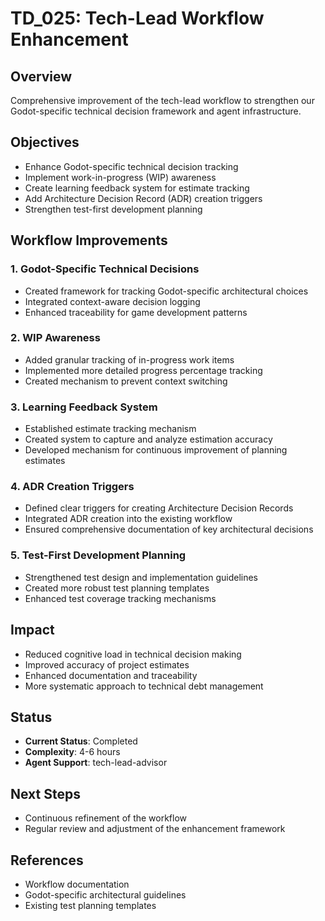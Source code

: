 # TD_025: Tech-Lead Workflow Enhancement

## Overview
Comprehensive improvement of the tech-lead workflow to strengthen our Godot-specific technical decision framework and agent infrastructure.

## Objectives
- Enhance Godot-specific technical decision tracking
- Implement work-in-progress (WIP) awareness
- Create learning feedback system for estimate tracking
- Add Architecture Decision Record (ADR) creation triggers
- Strengthen test-first development planning

## Workflow Improvements
### 1. Godot-Specific Technical Decisions
- Created framework for tracking Godot-specific architectural choices
- Integrated context-aware decision logging
- Enhanced traceability for game development patterns

### 2. WIP Awareness
- Added granular tracking of in-progress work items
- Implemented more detailed progress percentage tracking
- Created mechanism to prevent context switching

### 3. Learning Feedback System
- Established estimate tracking mechanism
- Created system to capture and analyze estimation accuracy
- Developed mechanism for continuous improvement of planning estimates

### 4. ADR Creation Triggers
- Defined clear triggers for creating Architecture Decision Records
- Integrated ADR creation into the existing workflow
- Ensured comprehensive documentation of key architectural decisions

### 5. Test-First Development Planning
- Strengthened test design and implementation guidelines
- Created more robust test planning templates
- Enhanced test coverage tracking mechanisms

## Impact
- Reduced cognitive load in technical decision making
- Improved accuracy of project estimates
- Enhanced documentation and traceability
- More systematic approach to technical debt management

## Status
- **Current Status**: Completed
- **Complexity**: 4-6 hours
- **Agent Support**: tech-lead-advisor

## Next Steps
- Continuous refinement of the workflow
- Regular review and adjustment of the enhancement framework

## References
- Workflow documentation
- Godot-specific architectural guidelines
- Existing test planning templates